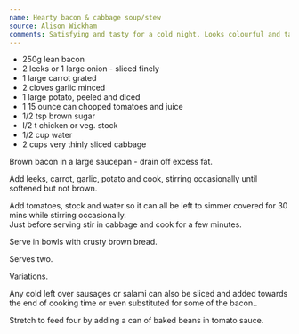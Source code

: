 ```yaml
---
name: Hearty bacon & cabbage soup/stew
source: Alison Wickham
comments: Satisfying and tasty for a cold night. Looks colourful and tastes great.
---
```


* 250g lean bacon 
* 2 leeks or 1 large onion - sliced finely
* 1 large carrot grated
* 2 cloves garlic minced
* 1 large potato, peeled and diced
* 1 15 ounce can chopped tomatoes and juice
* 1/2 tsp brown sugar
* I/2 t chicken or veg. stock
* 1/2 cup water
* 2 cups very thinly sliced cabbage

Brown bacon in a large saucepan - drain off excess fat. 

Add leeks, carrot, garlic, potato and cook, stirring occasionally until softened but not brown. 

Add tomatoes, stock and  water so it can all be left to simmer covered  for 30 mins while stirring occasionally.  
Just before serving stir in cabbage and cook for a few minutes.

Serve in bowls with crusty brown bread.

Serves two.

Variations.

Any cold left over sausages or salami can also be sliced and added towards the end of cooking time or even substituted for some of the bacon..

Stretch to feed four by adding a can of baked beans in tomato sauce.

